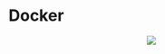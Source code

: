 # Docker

<p align="center">
  <img src="https://media.giphy.com/media/CB4FhLQiJX1QI/giphy.gif"/>
</p>
